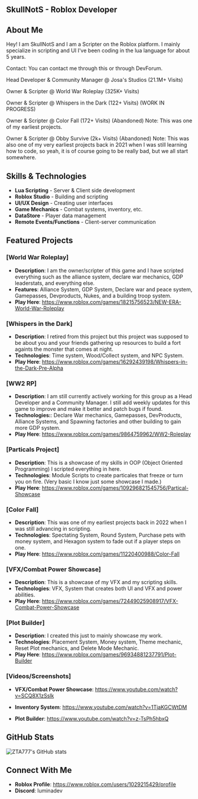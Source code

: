 ## SkullNotS - Roblox Developer

## About Me
Hey! I am SkullNotS and I am a Scripter on the Roblox platform. I mainly specialize in scripting and UI I've been coding in the lua language for about 5 years.

Contact:
You can contact me through this or through DevForum.

Head Developer & Community Manager @ Josa's Studios (21.1M+ Visits)

Owner & Scripter @ World War Roleplay (325K+ Visits)

Owner & Scripter @ Whispers in the Dark (122+ Visits) (WORK IN PROGRESS)

Owner & Scripter @ Color Fall (172+ Visits) (Abandoned) Note: This was one of my earliest projects.

Owner & Scripter @ Obby Survive (2k+ Visits) (Abandoned) Note: This was also one of my very earliest projects back in 2021 when I was still learning how to code, so yeah, it is of course going to be really bad, but we all start somewhere.

## Skills & Technologies
- **Lua Scripting** - Server & Client side development
- **Roblox Studio** - Building and scripting
- **UI/UX Design** - Creating user interfaces
- **Game Mechanics** - Combat systems, inventory, etc.
- **DataStore** - Player data management
- **Remote Events/Functions** - Client-server communication

## Featured Projects

### [World War Roleplay]
- **Description**: I am the owner/scripter of this game and I have scripted everything such as the alliance system, declare war mechanics, GDP leaderstats, and everything else.
- **Features**: Alliance System, GDP System, Declare war and peace system, Gamepasses, Devproducts, Nukes, and a building troop system.
- **Play Here**: https://www.roblox.com/games/18215756523/NEW-ERA-World-War-Roleplay

### [Whispers in the Dark]
- **Description**: I retired from this project but this project was supposed to be about you and your friends gathering up resources to build a fort againts the monster that comes at night.
- **Technologies**: Time system, Wood/Collect system, and NPC System.
- **Play Here**: https://www.roblox.com/games/16292439198/Whispers-in-the-Dark-Pre-Alpha

### [WW2 RP]
- **Description**: I am still currently actively working for this group as a Head Developer and a Community Manager. I still add weekly updates for this game to improve and make it better and patch bugs if found.
- **Technologies:**: Declare War mechanics, Gamepasses, DevProducts, Alliance Systems, and Spawning factories and other building to gain more GDP system.
- **Play Here**: https://www.roblox.com/games/9864759962/WW2-Roleplay


### [Particals Project]
- **Description**: This is a showcase of my skills in OOP (Object Oriented Programming) I scripted everything in here.
- **Technologies**: Module Scripts to create particales that freeze or turn you on fire. (Very basic I know just some showcase I made.)
- **Play Here**: https://www.roblox.com/games/109296821545756/Partical-Showcase

### [Color Fall]
- **Description**: This was one of my earliest projects back in 2022 when I was still advancing in scripting.
- **Technologies**: Spectating System, Round System, Purchase pets with money system, and Hexagon system to fade out if a player steps on one.
- **Play Here**: https://www.roblox.com/games/11220400988/Color-Fall

### [VFX/Combat Power Showcase]
- **Description**: This is a showcase of my VFX and my scripting skills.
- **Technologies**: VFX, System that creates both UI and VFX and power abilities.
- **Play Here**: https://www.roblox.com/games/72449025908917/VFX-Combat-Power-Showcase
 

### [Plot Builder]
- **Description**: I created this just to mainly showcase my work.
- **Technologies**: Placement System, Money system, Theme mechanic, Reset Plot mechanics, and Delete Mode Mechanic.
- **Play Here**: https://www.roblox.com/games/96934881237791/Plot-Builder


### [Videos/Screenshots]

- **VFX/Combat Power Showcase**: https://www.youtube.com/watch?v=SCQ8X1zSslk

- **Inventory System**: https://www.youtube.com/watch?v=1TjaKGCWtDM

- **Plot Builder**: https://www.youtube.com/watch?v=z-TsPh5hbxQ




## GitHub Stats
![ZTA777's GitHub stats](https://github-readme-stats.vercel.app/api?username=ZTA777&show_icons=true&theme=dark)

## Connect With Me
- **Roblox Profile**: https://www.roblox.com/users/1029215429/profile
- **Discord**: luminadev
